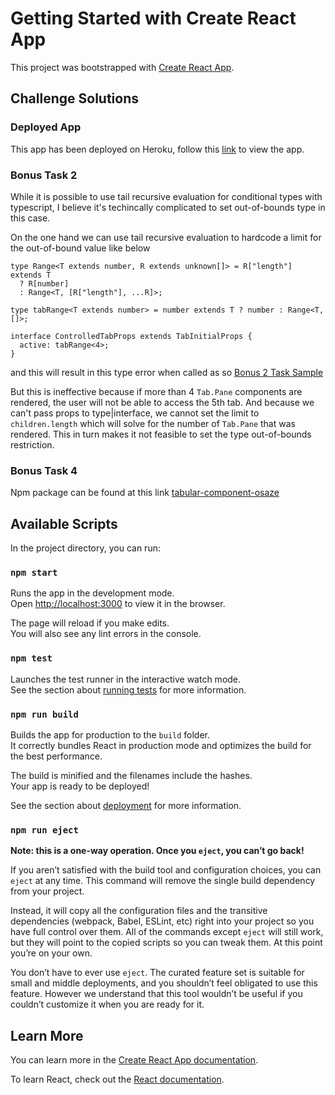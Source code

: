 # Getting Started with Create React App

This project was bootstrapped with [Create React App](https://github.com/facebook/create-react-app).

## Challenge Solutions

### Deployed App
This app has been deployed on Heroku, follow this [link](https://tabular-components.herokuapp.com/)
to view the app.

### Bonus Task 2

While it is possible to use tail recursive evaluation for conditional types with typescript,
I believe it's techincally complicated to set out-of-bounds type in this case.

On the one hand we can use tail recursive evaluation to hardcode a limit for the
out-of-bound value like below

```
type Range<T extends number, R extends unknown[]> = R["length"] extends T
  ? R[number]
  : Range<T, [R["length"], ...R]>;

type tabRange<T extends number> = number extends T ? number : Range<T, []>;

interface ControlledTabProps extends TabInitialProps {
  active: tabRange<4>;
}
```

and this will result in this type error when called as so
[Bonus 2 Task Sample](/src/assets/images/bonus-task-2-sample.png)

But this is ineffective because if more than 4 `Tab.Pane` components are rendered,
the user will not be able to access the 5th tab. And because we can't pass props to
type|interface, we cannot set the limit to `children.length` which will solve for the number of `Tab.Pane` that was rendered. This in turn makes it not
feasible to set the type out-of-bounds restriction.

### Bonus Task 4
Npm package can be found at this link [tabular-component-osaze](https://www.npmjs.com/package/tabular-component-osaze)


## Available Scripts

In the project directory, you can run:

### `npm start`

Runs the app in the development mode.\
Open [http://localhost:3000](http://localhost:3000) to view it in the browser.

The page will reload if you make edits.\
You will also see any lint errors in the console.

### `npm test`

Launches the test runner in the interactive watch mode.\
See the section about [running tests](https://facebook.github.io/create-react-app/docs/running-tests) for more information.

### `npm run build`

Builds the app for production to the `build` folder.\
It correctly bundles React in production mode and optimizes the build for the best performance.

The build is minified and the filenames include the hashes.\
Your app is ready to be deployed!

See the section about [deployment](https://facebook.github.io/create-react-app/docs/deployment) for more information.

### `npm run eject`

**Note: this is a one-way operation. Once you `eject`, you can’t go back!**

If you aren’t satisfied with the build tool and configuration choices, you can `eject` at any time. This command will remove the single build dependency from your project.

Instead, it will copy all the configuration files and the transitive dependencies (webpack, Babel, ESLint, etc) right into your project so you have full control over them. All of the commands except `eject` will still work, but they will point to the copied scripts so you can tweak them. At this point you’re on your own.

You don’t have to ever use `eject`. The curated feature set is suitable for small and middle deployments, and you shouldn’t feel obligated to use this feature. However we understand that this tool wouldn’t be useful if you couldn’t customize it when you are ready for it.

## Learn More

You can learn more in the [Create React App documentation](https://facebook.github.io/create-react-app/docs/getting-started).

To learn React, check out the [React documentation](https://reactjs.org/).
